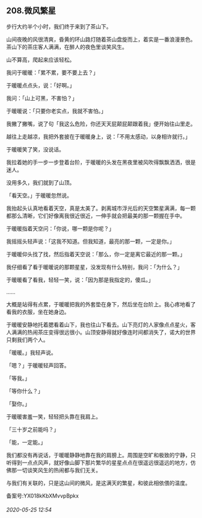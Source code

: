 ## 208.微风繁星
步行大约半个小时，我们终于来到了茶山下。


山间夜晚的风很清爽，昏黄的环山路灯随着茶山盘旋而上，着实是一番浪漫景色。茶山下的茶庄客人满满，在醉人的夜色里谈笑风生。


山不算高，爬起来应该轻松。


我问于暖暖：「累不累，要不要上去？」


于暖暖点点头，说：「好啊。」


我问：「山上可黑，不害怕？」


于暖暖说：「只要你老实点，我就不害怕。」


我撇了撇嘴，说了句「我这么危险，你还天天屁颠屁颠跟着我」便开始往山里走。


越往上走越凉，我把外套披在于暖暖身上，说：「不用太感动，以身相许就行。」


于暖暖笑了笑，没说话。


我拉着她的手一步一步登着台阶，于暖暖的头发在黑夜里被风吹得飘飘洒洒，很是迷人。


没用多久，我们就到了山顶。


「看天空。」于暖暖忽然说。


我抬起头认真地看着天空，真是太美了。剥离城市浮光后的天空繁星满满，每一颗都那么清晰，它们好像离我很近很近，一伸手就会把最美的那一颗握在手中。


于暖暖指着天空问：「你说，哪一颗是你呢？」


我摇摇头轻声说：「这我不知道。但我知道，最亮的那一颗，一定是你。」


于暖暖仰头找了找，然后指着天空说：「那么，你一定是离它最近的那一颗。」


我仔细看了看于暖暖说的那颗星星，没发现有什么特别，我问：「为什么？」


于暖暖看了看我，轻轻一笑，说：「因为那是我指定的，傻瓜。」


……


大概是站得有点累，于暖暖把我的外套垫在身下，然后坐在台阶上。我心疼地看了看我的衣服，坐在她身边。


于暖暖安静地托着腮看着山下，我也往山下看去。山下亮灯的人家像点点星火，客人满满的热闹茶庄变得很远很小。山顶安静得就好像连时间都消失了，诺大的世界只剩我们两个人。


「暖暖。」我轻声说。


「嗯？」于暖暖轻声回答。


「等我。」


「等你什么？」


「娶你。」


于暖暖害羞一笑，轻轻把头靠在我肩上。


「三十岁之前能吗？」


「能，一定能。」


我们都没有再说话，于暖暖静静地靠在我的肩膀上。周围是空旷和极致的宁静，只听得到一点点风声，就好像山脚下那片繁华的星星点点在很遥远很遥远的地方，仿佛那一切谈笑风生的热闹都与我们无关。


与我们有关联的，只是这山间的微风，是这满天的繁星，和彼此相依偎的温度。


备案号:YX018kKbXMvvpBpkx


###### 2020-05-25 12:54
